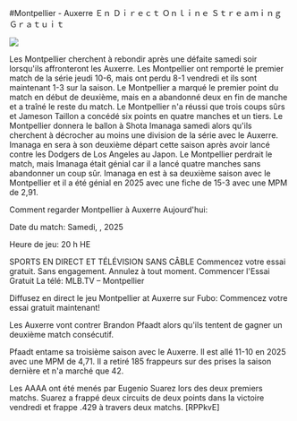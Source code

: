 #Montpellier - Auxerre Ｅｎ Ｄｉｒｅｃｔ Ｏｎｌｉｎｅ Ｓｔｒｅａｍｉｎｇ Ｇｒａｔｕｉｔ  
  
  
[![](https://i.imgur.com/qSNzIqt.png)](https://movie.rssnews.media/ahEtrBSFN.php)  
  
Les Montpellier cherchent à rebondir après une défaite samedi soir lorsqu'ils affronteront les Auxerre. Les Montpellier ont remporté le premier match de la série jeudi 10-6, mais ont perdu 8-1 vendredi et ils sont maintenant 1-3 sur la saison. Le Montpellier a marqué le premier point du match en début de deuxième, mais en a abandonné deux en fin de manche et a traîné le reste du match. Le Montpellier n'a réussi que trois coups sûrs et Jameson Taillon a concédé six points en quatre manches et un tiers. Le Montpellier donnera le ballon à Shota Imanaga samedi alors qu'ils cherchent à décrocher au moins une division de la série avec le Auxerre. Imanaga en sera à son deuxième départ cette saison après avoir lancé contre les Dodgers de Los Angeles au Japon. Le Montpellier perdrait le match, mais Imanaga était génial car il a lancé quatre manches sans abandonner un coup sûr. Imanaga en est à sa deuxième saison avec le Montpellier et il a été génial en 2025 avec une fiche de 15-3 avec une MPM de 2,91.

Comment regarder Montpellier à Auxerre Aujourd'hui:

Date du match: Samedi, , 2025

Heure de jeu: 20 h HE

SPORTS EN DIRECT ET TÉLÉVISION SANS CÂBLE
Commencez votre essai gratuit. Sans engagement. Annulez à tout moment.
Commencer l'Essai Gratuit
La télé: MLB.TV – Montpellier

Diffusez en direct le jeu Montpellier at Auxerre sur Fubo: Commencez votre essai gratuit maintenant!

Les Auxerre vont contrer Brandon Pfaadt alors qu'ils tentent de gagner un deuxième match consécutif.

Pfaadt entame sa troisième saison avec le Auxerre. Il est allé 11-10 en 2025 avec une MPM de 4,71. Il a retiré 185 frappeurs sur des prises la saison dernière et n'a marché que 42.

Les AAAA ont été menés par Eugenio Suarez lors des deux premiers matchs. Suarez a frappé deux circuits de deux points dans la victoire vendredi et frappe .429 à travers deux matchs. [RPPkvE]